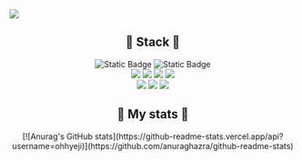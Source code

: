 <img src="https://capsule-render.vercel.app/api?type=slice&color=FFB6C1&height=300&section=header&text=HyeJi%20Oh&fontSize=90" />
<br>
<div align = center>
<h2> 🍒 Stack 🍒</h2>
</div>

<div align = center>
<img alt="Static Badge" src="https://img.shields.io/badge/java-007396?style=for-the-badge&logo=OpenJDK&logoColor=white">

<img alt="Static Badge" src="https://img.shields.io/badge/Spring-6DB33F?style=for-the-badge&logo=Spring&logoColor=white">
</div>

<div align = center>
<img src="https://img.shields.io/badge/javascript-F7DF1E?style=for-the-badge&logo=javascript&logoColor=black"> 

<img src="https://img.shields.io/badge/jquery-0769AD?style=for-the-badge&logo=jquery&logoColor=white">
 
<img src="https://img.shields.io/badge/html5-E34F26?style=for-the-badge&logo=html5&logoColor=white"> 

<img src="https://img.shields.io/badge/css-1572B6?style=for-the-badge&logo=css3&logoColor=white">

</div>

<div align = center>
<img src="https://img.shields.io/badge/oracle-F80000?style=for-the-badge&logo=oracle&logoColor=white"> 
<img src="https://img.shields.io/badge/mysql-4479A1?style=for-the-badge&logo=mysql&logoColor=white">
<img src="https://img.shields.io/badge/github-181717?style=for-the-badge&logo=github&logoColor=white">
 
</div>

<div align = center>
<h2> 🍒 My stats 🍒</h2>
 [![Anurag's GitHub stats](https://github-readme-stats.vercel.app/api?username=ohhyeji)](https://github.com/anuraghazra/github-readme-stats)
</div>

<br>
<br>
